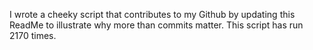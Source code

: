 I wrote a cheeky script that contributes to my Github by updating this ReadMe to illustrate why more than commits matter. This script has run 2170 times.
